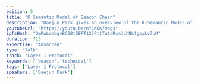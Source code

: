 ```yaml
---
edition: 5
title: "K Semantic Model of Beacon Chain"
description: "Daejun Park gives an overview of the K-Semantic Model of the Beacon Chain."
youtubeUrl: "https://youtu.be/nYCKOK79ogs"
ipfsHash: "QmPwLrmbgvBCS8t5EFT12JPttTutdRcaJLhNLfgoyLv7uM"
duration: 715
expertise: "Advanced"
type: "Talk"
track: "Layer 1 Protocol"
keywords: ['beacon','technical']
tags: ['Layer 1 Protocol']
speakers: ['Daejun Park']
---
```

